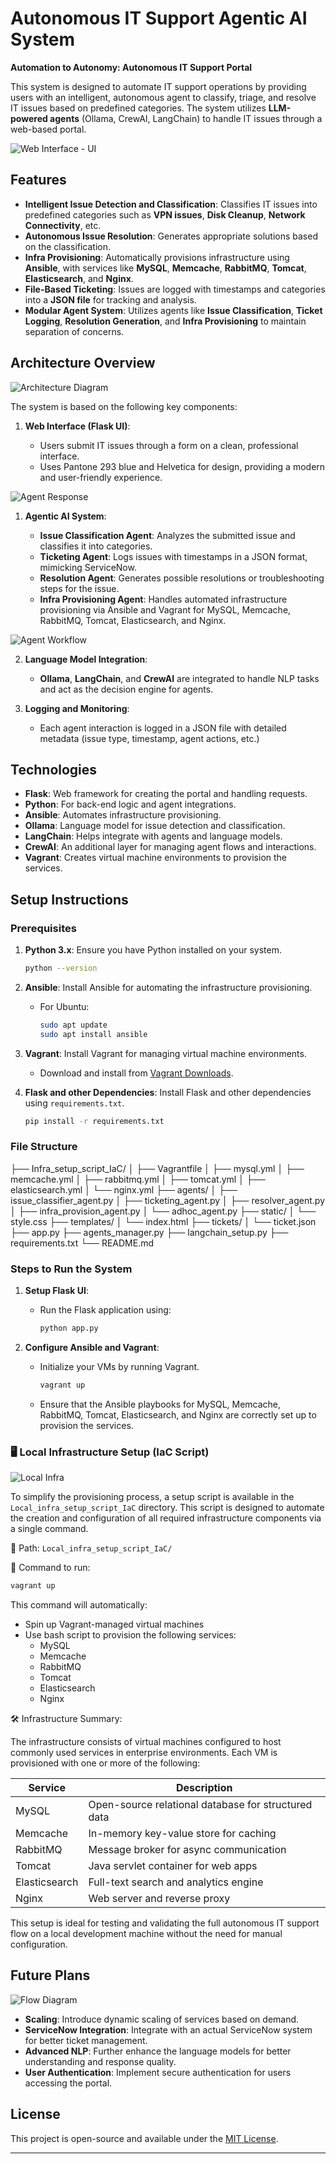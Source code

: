 # Autonomous IT Support Agentic AI System

**Automation to Autonomy: Autonomous IT Support Portal**

This system is designed to automate IT support operations by providing users with an intelligent, autonomous agent to classify, triage, and resolve IT issues based on predefined categories. The system utilizes **LLM-powered agents** (Ollama, CrewAI, LangChain) to handle IT issues through a web-based portal.

![Web Interface - UI](docs/images/UI.PNG)

## Features

* **Intelligent Issue Detection and Classification**: Classifies IT issues into predefined categories such as **VPN issues**, **Disk Cleanup**, **Network Connectivity**, etc.
* **Autonomous Issue Resolution**: Generates appropriate solutions based on the classification.
* **Infra Provisioning**: Automatically provisions infrastructure using **Ansible**, with services like **MySQL**, **Memcache**, **RabbitMQ**, **Tomcat**, **Elasticsearch**, and **Nginx**.
* **File-Based Ticketing**: Issues are logged with timestamps and categories into a **JSON file** for tracking and analysis.
* **Modular Agent System**: Utilizes agents like **Issue Classification**, **Ticket Logging**, **Resolution Generation**, and **Infra Provisioning** to maintain separation of concerns.

## Architecture Overview

![Architecture Diagram](docs/images/Agentic_AI_on_Local_Environment.png)

The system is based on the following key components:

1. **Web Interface (Flask UI)**:

   * Users submit IT issues through a form on a clean, professional interface.
   * Uses Pantone 293 blue and Helvetica for design, providing a modern and user-friendly experience.
  
  ![Agent Response](docs/images/agent_response.PNG)

1. **Agentic AI System**:

   * **Issue Classification Agent**: Analyzes the submitted issue and classifies it into categories.
   * **Ticketing Agent**: Logs issues with timestamps in a JSON format, mimicking ServiceNow.
   * **Resolution Agent**: Generates possible resolutions or troubleshooting steps for the issue.
   * **Infra Provisioning Agent**: Handles automated infrastructure provisioning via Ansible and Vagrant for MySQL, Memcache, RabbitMQ, Tomcat, Elasticsearch, and Nginx.
  
  ![Agent Workflow](docs/images/workflow.png)

2. **Language Model Integration**:

   * **Ollama**, **LangChain**, and **CrewAI** are integrated to handle NLP tasks and act as the decision engine for agents.

3. **Logging and Monitoring**:

   * Each agent interaction is logged in a JSON file with detailed metadata (issue type, timestamp, agent actions, etc.)

## Technologies

* **Flask**: Web framework for creating the portal and handling requests.
* **Python**: For back-end logic and agent integrations.
* **Ansible**: Automates infrastructure provisioning.
* **Ollama**: Language model for issue detection and classification.
* **LangChain**: Helps integrate with agents and language models.
* **CrewAI**: An additional layer for managing agent flows and interactions.
* **Vagrant**: Creates virtual machine environments to provision the services.

## Setup Instructions

### Prerequisites

1. **Python 3.x**:
   Ensure you have Python installed on your system.

   ```bash
   python --version
   ```

2. **Ansible**:
   Install Ansible for automating the infrastructure provisioning.

   * For Ubuntu:

     ```bash
     sudo apt update
     sudo apt install ansible
     ```

3. **Vagrant**:
   Install Vagrant for managing virtual machine environments.

   * Download and install from [Vagrant Downloads](https://www.vagrantup.com/downloads).

4. **Flask and other Dependencies**:
   Install Flask and other dependencies using `requirements.txt`.

   ```bash
   pip install -r requirements.txt
   ```

### File Structure

├── Infra_setup_script_IaC/
│   ├── Vagrantfile
│   ├── mysql.yml
│   ├── memcache.yml
│   ├── rabbitmq.yml
│   ├── tomcat.yml
│   ├── elasticsearch.yml
│       └── nginx.yml
├── agents/
│   ├── issue_classifier_agent.py
│   ├── ticketing_agent.py
│   ├── resolver_agent.py
│   ├── infra_provision_agent.py
│   └── adhoc_agent.py
├── static/
│   └── style.css
├── templates/
│   └── index.html
├── tickets/
│   └── ticket.json
├── app.py
├── agents_manager.py
├── langchain_setup.py
├── requirements.txt
└── README.md

### Steps to Run the System

1. **Setup Flask UI**:

   * Run the Flask application using:

     ```bash
     python app.py
     ```

2. **Configure Ansible and Vagrant**:

   * Initialize your VMs by running Vagrant.

     ```bash
     vagrant up
     ```
   * Ensure that the Ansible playbooks for MySQL, Memcache, RabbitMQ, Tomcat, Elasticsearch, and Nginx are correctly set up to provision the services.

### 🖥️ Local Infrastructure Setup (IaC Script)

![Local Infra](docs/images/Local_infra.png)

To simplify the provisioning process, a setup script is available in the `Local_infra_setup_script_IaC` directory. This script is designed to automate the creation and configuration of all required infrastructure components via a single command.

📁 Path: `Local_infra_setup_script_IaC/`

📜 Command to run:

```bash
vagrant up
```

This command will automatically:

- Spin up Vagrant-managed virtual machines
- Use bash script to provision the following services:
  - MySQL
  - Memcache
  - RabbitMQ
  - Tomcat
  - Elasticsearch
  - Nginx

🛠️ Infrastructure Summary:

The infrastructure consists of virtual machines configured to host commonly used services in enterprise environments. Each VM is provisioned with one or more of the following:

| Service         | Description                                           |
|-----------------|-------------------------------------------------------|
| MySQL           | Open-source relational database for structured data  |
| Memcache        | In-memory key-value store for caching                |
| RabbitMQ        | Message broker for async communication                |
| Tomcat          | Java servlet container for web apps                  |
| Elasticsearch   | Full-text search and analytics engine                |
| Nginx           | Web server and reverse proxy                         |

This setup is ideal for testing and validating the full autonomous IT support flow on a local development machine without the need for manual configuration.


## Future Plans

![Flow Diagram](docs/images/Future_Plans.jpeg)

* **Scaling**: Introduce dynamic scaling of services based on demand.
* **ServiceNow Integration**: Integrate with an actual ServiceNow system for better ticket management.
* **Advanced NLP**: Further enhance the language models for better understanding and response quality.
* **User Authentication**: Implement secure authentication for users accessing the portal.

## License

This project is open-source and available under the [MIT License](LICENSE).

---